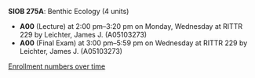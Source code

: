**SIOB 275A**: Benthic Ecology (4 units)

- **A00** (Lecture) at 2:00 pm–3:20 pm on Monday, Wednesday at RITTR 229 by Leichter, James J. (A05103273)
- **A00** (Final Exam) at 3:00 pm–5:59 pm on Wednesday at RITTR 229 by Leichter, James J. (A05103273)

[Enrollment numbers over time](./SIOB275A.tsv)

